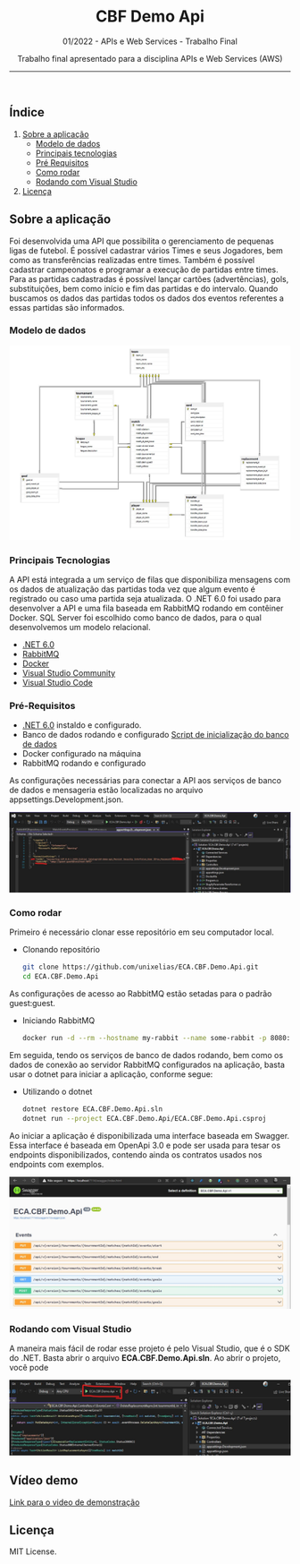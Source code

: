 <p align="center">
  <h1 align="center">CBF Demo Api</h1>
  <p align="center">
    01/2022 - APIs e Web Services - Trabalho Final  
  </p>
  <p align="center">
  Trabalho final apresentado para a disciplina APIs e Web Services (AWS)
  </p>
</p>

________________

<br />

## Índice

1. [Sobre a aplicação](#sobre-a-aplicação)
    - [Modelo de dados](#modelo-dados)
    - [Principais tecnologias](#principais-tecnologias)
    - [Pré Requisitos](#pré-requisitos)
    - [Como rodar](#como-rodar)
    - [Rodando com Visual Studio](#como-vs)
2. [Licença](#licença)

## Sobre a aplicação

Foi desenvolvida uma API que possibilita o gerenciamento de pequenas ligas de futebol. É possível cadastrar vários Times e seus Jogadores, bem como as transferências realizadas entre times. Também é possível cadastrar campeonatos e programar a execução de partidas entre times. Para as partidas cadastradas é possível lançar cartões (advertências), gols, substituições, bem como início e fim das partidas e do intervalo. Quando buscamos os dados das partidas todos os dados dos eventos referentes a essas partidas são informados.


### Modelo de dados
![Modelo de dados](./.assets/Modelo_Banco.jpg)

### Principais Tecnologias

A API está integrada a um serviço de filas que disponibiliza mensagens com os dados de atualização das partidas toda vez que algum evento é registrado ou caso uma partida seja atualizada.
O .NET 6.0 foi usado para desenvolver a API e uma fila baseada em RabbitMQ rodando em contêiner Docker. SQL Server foi escolhido como banco de dados, para o qual desenvolvemos um modelo relacional.

- [.NET 6.0](https://dotnet.microsoft.com/)
- [RabbitMQ](https://www.rabbitmq.com/)
- [Docker](https://www.docker.com/)
- [Visual Studio Community](https://visualstudio.microsoft.com/pt-br/vs/community/)
- [Visual Studio Code](https://code.visualstudio.com/)

### Pré-Requisitos

- [.NET 6.0](https://dotnet.microsoft.com/) instaldo e configurado.
- Banco de dados rodando e configurado [Script de inicialização do banco de dados](./.assets/init-db.sql)
- Docker configurado na máquina
- RabbitMQ rodando e configurado

As configurações necessárias para conectar a API aos serviços de banco de dados e mensageria estão localizadas no arquivo appsettings.Development.json.

![Configurações](./.assets/configs_env_dotnet.jpg "Localização das configurações")


### Como rodar

Primeiro é necessário clonar esse repositório em seu computador local.

- Clonando repositório

  ```sh
  git clone https://github.com/unixelias/ECA.CBF.Demo.Api.git
  cd ECA.CBF.Demo.Api
  ```

As configurações de acesso ao RabbitMQ estão setadas para o padrão guest:guest.

- Iniciando RabbitMQ

  ```sh
  docker run -d --rm --hostname my-rabbit --name some-rabbit -p 8080:15672 -p 5672:5672 -p 5671:5671 rabbitmq:3-management
  ```

 Em seguida, tendo os serviços de banco de dados rodando, bem como os dados de conexão ao servidor RabbitMQ configurados na aplicação, basta usar o dotnet para iniciar a aplicação, conforme segue:

- Utilizando o dotnet

  ```sh
  dotnet restore ECA.CBF.Demo.Api.sln
  dotnet run --project ECA.CBF.Demo.Api/ECA.CBF.Demo.Api.csproj
  ```

Ao iniciar a aplicação é disponibilizada uma interface baseada em Swagger. Essa interface é baseada em OpenApi 3.0 e pode ser usada para tesar os endpoints disponibilizados, contendo ainda os contratos usados nos endpoints com exemplos.

![Swagger](./.assets/swagger-api.jpg)

### Rodando com Visual Studio

A maneira mais fácil de rodar esse projeto é pelo Visual Studio, que é o SDK do .NET. Basta abrir o arquivo **ECA.CBF.Demo.Api.sln**.
Ao abrir o projeto, você pode 

![VisualStudio](./.assets/visual-studio.jpg)


## Vídeo demo

[Link para o video de demonstração](https://www.youtube.com/watch?v=6hxCfwUrF0k)


## Licença

MIT License.

